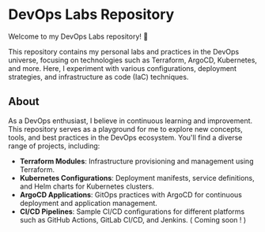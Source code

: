 # DevOps Labs Repository

Welcome to my DevOps Labs repository! 🚀

This repository contains my personal labs and practices in the DevOps universe, focusing on technologies such as Terraform, ArgoCD, Kubernetes, and more. Here, I experiment with various configurations, deployment strategies, and infrastructure as code (IaC) techniques.

## About

As a DevOps enthusiast, I believe in continuous learning and improvement. This repository serves as a playground for me to explore new concepts, tools, and best practices in the DevOps ecosystem. You'll find a diverse range of projects, including:

- **Terraform Modules**: Infrastructure provisioning and management using Terraform.
- **Kubernetes Configurations**: Deployment manifests, service definitions, and Helm charts for Kubernetes clusters.
- **ArgoCD Applications**: GitOps practices with ArgoCD for continuous deployment and application management.
- **CI/CD Pipelines**: Sample CI/CD configurations for different platforms such as GitHub Actions, GitLab CI/CD, and Jenkins. ( Coming soon ! )
